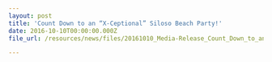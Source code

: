 ```yaml
---
layout: post
title: 'Count Down to an “X-Ceptional” Siloso Beach Party!'
date: 2016-10-10T00:00:00.000Z
file_url: /resources/news/files/20161010_Media-Release_Count_Down_to_an_X-ceptional_Siloso_Beach_Party.pdf

---
```

